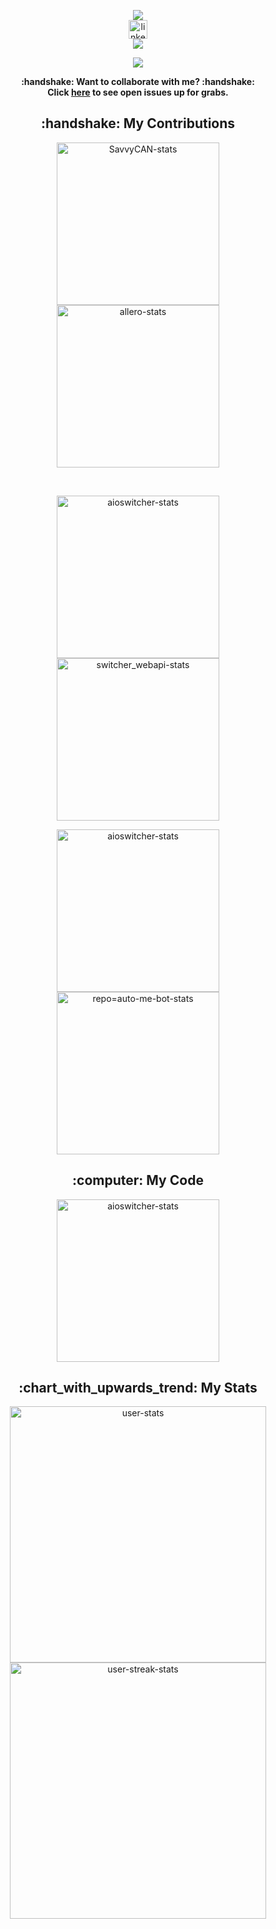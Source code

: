 
<!-- markdownlint-disable MD033 MD041 -->



<p align="center">
  <a href="https://git.io/typing-svg" target="blank">
    <img align="center" src="https://readme-typing-svg.herokuapp.com/?font=Anton&size=30&duration=4000&color=9A1E1EFF&center=true&lines=Hey+there+👋;I%27m+Dolev...;Nice+to+meet+you!"/>
  </a>
  <br/>
  <a href="https://www.linkedin.com/in/dolev-ben-aharon-4b6314102/" target="blank"> 
    <img align="center" src="https://cdn.jsdelivr.net/npm/simple-icons@3.0.1/icons/linkedin.svg" alt="linkedin" height="30" width="30"/>
  </a>
  <br/>
  <img src="https://capsule-render.vercel.app/api?type=slice&color=9A1E1EFF&height=10&section=header" />
</p>

<p align="center">
  <a href="https://skillicons.dev">
    <img src="https://skillicons.dev/icons?i=py,c,cpp,nodejs,git,docker,linux,bash,vscode&theme=dark" />
  </a>
</p>

<p align="center"><b>
  :handshake: Want to collaborate with me? :handshake:</br>
  Click <a href=https://github.com/search?q=label%3A%22Help+Wanted%22+%40dolby360&state=open&type=Issues>here</a> to see open issues up for grabs.
</b></p>







 <h2 align="center">:handshake: My Contributions</h2>

<p align="center">
  <a href="https://github.com/collin80/SavvyCAN">
    <img width="260" src="https://denvercoder1-github-readme-stats.vercel.app/api/pin/?username=collin80&repo=SavvyCAN&theme=swift&hide_border=true" alt="SavvyCAN-stats">
  </a>

  <a href="https://github.com/allero-io/allero">
    <img width="260" src="https://denvercoder1-github-readme-stats.vercel.app/api/pin/?username=allero-io&repo=allero&theme=swift&hide_border=true" alt="allero-stats">
  </a>
</p>
  
  </br>
  
<p align="center">
  <a href="https://github.com/TomerFi/aioswitcher">
    <img width="260" src="https://denvercoder1-github-readme-stats.vercel.app/api/pin/?username=TomerFi&repo=aioswitcher&theme=swift&hide_border=true" alt="aioswitcher-stats">
  </a>
  
  <a href="https://github.com/TomerFi/switcher_webapi">
    <img width="260" src="https://denvercoder1-github-readme-stats.vercel.app/api/pin/?username=TomerFi&repo=switcher_webapi&theme=swift&hide_border=true" alt="switcher_webapi-stats">
  </a>
</p>


<p align="center">
  <a href="https://github.com/kozmer/log4j-shell-poc">
    <img width="260" src="https://denvercoder1-github-readme-stats.vercel.app/api/pin/?username=kozmer&repo=log4j-shell-poc&theme=swift&hide_border=true" alt="aioswitcher-stats">
  </a>
  
  <a href="https://github.com/TomerFi/auto-me-bot">
    <img width="260" src="https://denvercoder1-github-readme-stats.vercel.app/api/pin/?username=TomerFi&repo=auto-me-bot&theme=swift&hide_border=true" alt="repo=auto-me-bot-stats">
  </a> 
  

</p>






<h2 align="center">:computer: My Code</h2>

<p align="center">
  <a href="https://github.com/dolby360/hex_color_displayer">
    <img width="260" src="https://denvercoder1-github-readme-stats.vercel.app/api/pin/?username=dolby360&repo=hex_color_displayer&theme=swift&hide_border=true" alt="aioswitcher-stats">
  </a>
</p>








<h2 align="center" border-bottom: none>:chart_with_upwards_trend: My Stats</h2>

<p align="center">
  <a href="https://github.com/anuraghazra/github-readme-stats">
    <img width="410" src="https://github-readme-stats.vercel.app/api?username=dolby360&theme=swift&show_icons=true&hide_border=true&count_private=true&custom_title" alt="user-stats">
  </a>
  <a href="https://github.com/DenverCoder1/github-readme-streak-stats">
    <img width="410" src="https://github-readme-streak-stats.herokuapp.com/?user=dolby360&theme=swift&hide_border=true" alt="user-streak-stats">
  </a>
</p>



